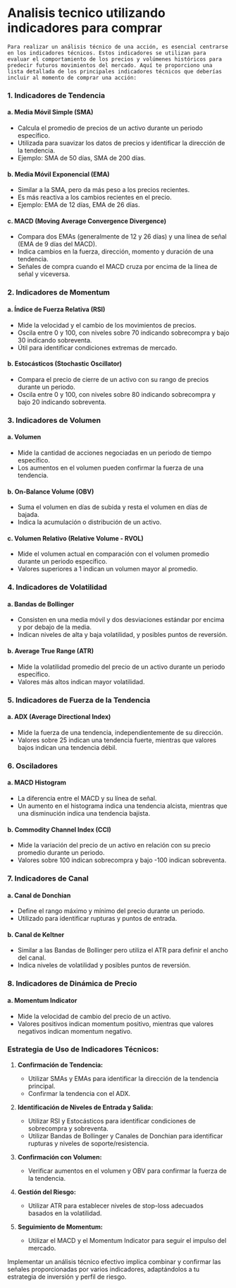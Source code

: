 
# Analisis tecnico utilizando indicadores para comprar
``Para realizar un análisis técnico de una acción, es esencial centrarse en los indicadores técnicos. Estos indicadores se utilizan para evaluar el comportamiento de los precios y volúmenes históricos para predecir futuros movimientos del mercado. Aquí te proporciono una lista detallada de los principales indicadores técnicos que deberías incluir al momento de comprar una acción:
``
### 1. **Indicadores de Tendencia**

#### a. **Media Móvil Simple (SMA)**
- Calcula el promedio de precios de un activo durante un periodo específico.
- Utilizada para suavizar los datos de precios y identificar la dirección de la tendencia.
- Ejemplo: SMA de 50 días, SMA de 200 días.

#### b. **Media Móvil Exponencial (EMA)**
- Similar a la SMA, pero da más peso a los precios recientes.
- Es más reactiva a los cambios recientes en el precio.
- Ejemplo: EMA de 12 días, EMA de 26 días.

#### c. **MACD (Moving Average Convergence Divergence)**
- Compara dos EMAs (generalmente de 12 y 26 días) y una línea de señal (EMA de 9 días del MACD).
- Indica cambios en la fuerza, dirección, momento y duración de una tendencia.
- Señales de compra cuando el MACD cruza por encima de la línea de señal y viceversa.

### 2. **Indicadores de Momentum**

#### a. **Índice de Fuerza Relativa (RSI)**
- Mide la velocidad y el cambio de los movimientos de precios.
- Oscila entre 0 y 100, con niveles sobre 70 indicando sobrecompra y bajo 30 indicando sobreventa.
- Útil para identificar condiciones extremas de mercado.

#### b. **Estocásticos (Stochastic Oscillator)**
- Compara el precio de cierre de un activo con su rango de precios durante un periodo.
- Oscila entre 0 y 100, con niveles sobre 80 indicando sobrecompra y bajo 20 indicando sobreventa.

### 3. **Indicadores de Volumen**

#### a. **Volumen**
- Mide la cantidad de acciones negociadas en un periodo de tiempo específico.
- Los aumentos en el volumen pueden confirmar la fuerza de una tendencia.

#### b. **On-Balance Volume (OBV)**
- Suma el volumen en días de subida y resta el volumen en días de bajada.
- Indica la acumulación o distribución de un activo.

#### c. **Volumen Relativo (Relative Volume - RVOL)**
- Mide el volumen actual en comparación con el volumen promedio durante un periodo específico.
- Valores superiores a 1 indican un volumen mayor al promedio.

### 4. **Indicadores de Volatilidad**

#### a. **Bandas de Bollinger**
- Consisten en una media móvil y dos desviaciones estándar por encima y por debajo de la media.
- Indican niveles de alta y baja volatilidad, y posibles puntos de reversión.

#### b. **Average True Range (ATR)**
- Mide la volatilidad promedio del precio de un activo durante un periodo específico.
- Valores más altos indican mayor volatilidad.

### 5. **Indicadores de Fuerza de la Tendencia**

#### a. **ADX (Average Directional Index)**
- Mide la fuerza de una tendencia, independientemente de su dirección.
- Valores sobre 25 indican una tendencia fuerte, mientras que valores bajos indican una tendencia débil.

### 6. **Osciladores**

#### a. **MACD Histogram**
- La diferencia entre el MACD y su línea de señal.
- Un aumento en el histograma indica una tendencia alcista, mientras que una disminución indica una tendencia bajista.

#### b. **Commodity Channel Index (CCI)**
- Mide la variación del precio de un activo en relación con su precio promedio durante un periodo.
- Valores sobre 100 indican sobrecompra y bajo -100 indican sobreventa.

### 7. **Indicadores de Canal**

#### a. **Canal de Donchian**
- Define el rango máximo y mínimo del precio durante un periodo.
- Utilizado para identificar rupturas y puntos de entrada.

#### b. **Canal de Keltner**
- Similar a las Bandas de Bollinger pero utiliza el ATR para definir el ancho del canal.
- Indica niveles de volatilidad y posibles puntos de reversión.

### 8. **Indicadores de Dinámica de Precio**

#### a. **Momentum Indicator**
- Mide la velocidad de cambio del precio de un activo.
- Valores positivos indican momentum positivo, mientras que valores negativos indican momentum negativo.

### Estrategia de Uso de Indicadores Técnicos:

1. **Confirmación de Tendencia:**
   - Utilizar SMAs y EMAs para identificar la dirección de la tendencia principal.
   - Confirmar la tendencia con el ADX.

2. **Identificación de Niveles de Entrada y Salida:**
   - Utilizar RSI y Estocásticos para identificar condiciones de sobrecompra y sobreventa.
   - Utilizar Bandas de Bollinger y Canales de Donchian para identificar rupturas y niveles de soporte/resistencia.

3. **Confirmación con Volumen:**
   - Verificar aumentos en el volumen y OBV para confirmar la fuerza de la tendencia.

4. **Gestión del Riesgo:**
   - Utilizar ATR para establecer niveles de stop-loss adecuados basados en la volatilidad.

5. **Seguimiento de Momentum:**
   - Utilizar el MACD y el Momentum Indicator para seguir el impulso del mercado.

Implementar un análisis técnico efectivo implica combinar y confirmar las señales proporcionadas por varios indicadores, adaptándolos a tu estrategia de inversión y perfil de riesgo.